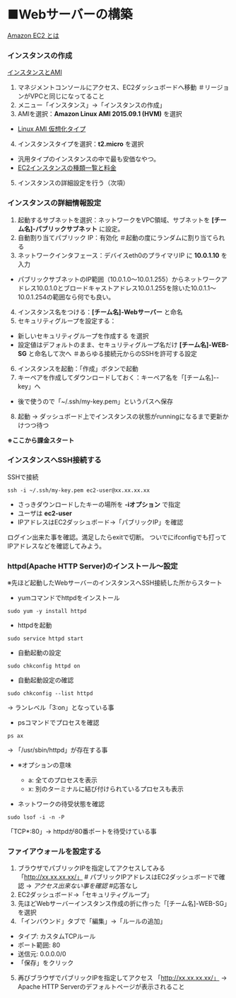 ■Webサーバーの構築
===

[Amazon EC2 とは](http://docs.aws.amazon.com/ja_jp/AWSEC2/latest/UserGuide/concepts.html)

### インスタンスの作成

[インスタンスとAMI](http://docs.aws.amazon.com/ja_jp/AWSEC2/latest/UserGuide/ec2-instances-and-amis.html)

1. マネジメントコンソールにアクセス、EC2ダッシュボードへ移動 ＃リージョンがVPCと同じになってること
2. メニュー「インスタンス」->「インスタンスの作成」
3. AMIを選択：**Amazon Linux AMI 2015.09.1 (HVM)** を選択
  * [Linux AMI 仮想化タイプ](http://docs.aws.amazon.com/ja_jp/AWSEC2/latest/UserGuide/virtualization_types.html)
4. インスタンスタイプを選択：**t2.micro** を選択
  * 汎用タイプのインスタンスの中で最も安価なやつ。
  * [EC2インスタンスの種類一覧と料金](http://aws.amazon.com/jp/ec2/pricing/)
5. インスタンスの詳細設定を行う（次項）

### インスタンスの詳細情報設定
1. 起動するサブネットを選択：ネットワークをVPC領域、サブネットを **[チーム名]-パブリックサブネット** に設定。
2. 自動割り当てパブリック IP：有効化 ＃起動の度にランダムに割り当てられる
3. ネットワークインタフェース：デバイスeth0のプライマリIP に **10.0.1.10** を入力
  * パブリックサブネットのIP範囲（10.0.1.0〜10.0.1.255）からネットワークアドレス10.0.1.0とブロードキャストアドレス10.0.1.255を除いた10.0.1.1〜10.0.1.254の範囲なら何でも良い。
4. インスタンス名をつける：**[チーム名]-Webサーバー** と命名
5. セキュリティグループを設定する：
  * 新しいセキュリティグループを作成する を選択
  * 設定値はデフォルトのまま、セキュリティグループ名だけ **[チーム名]-WEB-SG** と命名して次へ ＃あらゆる接続元からのSSHを許可する設定
6. インスタンスを起動：「作成」ボタンで起動
7. キーペアを作成してダウンロードしておく：キーペア名を「[チーム名]--key」へ
  * 後で使うので「~/.ssh/my-key.pem」というパスへ保存
8. 起動 -> ダッシュボード上でインスタンスの状態がrunningになるまで更新かけつつ待つ

**※ここから課金スタート**

### インスタンスへSSH接続する
SSHで接続
```bash:
ssh -i ~/.ssh/my-key.pem ec2-user@xx.xx.xx.xx
```
  * さっきダウンロードしたキーの場所を **-iオプション** で指定
  * ユーザは **ec2-user**
  * IPアドレスはEC2ダッシュボード->「パブリックIP」を確認

ログイン出来た事を確認。満足したらexitで切断。
ついでにifconfigでも打ってIPアドレスなどを確認してみよう。

### httpd(Apache HTTP Server)のインストール〜設定
※先ほど起動したWebサーバーのインスタンスへSSH接続した所からスタート

* yumコマンドでhttpdをインストール
```bash:
sudo yum -y install httpd
```

* httpdを起動
```bash:
sudo service httpd start
```

* 自動起動の設定
```bash:
sudo chkconfig httpd on
```

* 自動起動設定の確認
```bash:
sudo chkconfig --list httpd
```
-> ランレベル「3:on」となっている事

* psコマンドでプロセスを確認
```bash:
ps ax
```
-> 「/usr/sbin/httpd」が存在する事
  * ※オプションの意味
    * a: 全てのプロセスを表示
    * x: 別のターミナルに結び付けられているプロセスも表示

* ネットワークの待受状態を確認
```bash:
sudo lsof -i -n -P
```
「TCP*:80」-> httpdが80番ポートを待受けている事

### ファイアウォールを設定する
1. ブラウザでパブリックIPを指定してアクセスしてみる
「http://xx.xx.xx.xx/」 # パブリックIPアドレスはEC2ダッシュボードで確認
-> *アクセス出来ない事を確認* #応答なし
2. EC2ダッシュボード->「セキュリティグループ」
3. 先ほどWebサーバーインスタンス作成の折に作った「[チーム名]-WEB-SG」を選択
4. 「インバウンド」タブで「編集」->「ルールの追加」
  * タイプ: カスタムTCPルール
  * ポート範囲: 80
  * 送信元: 0.0.0.0/0
  * 「保存」をクリック
5. 再びブラウザでパブリックIPを指定してアクセス
「http://xx.xx.xx.xx/」
-> Apache HTTP Serverのデフォルトページが表示されること
